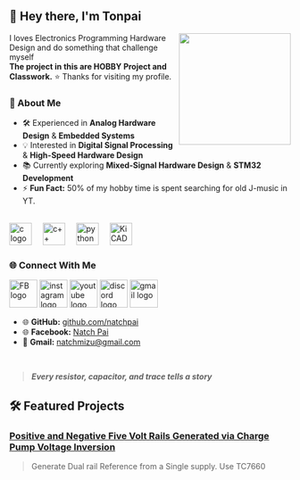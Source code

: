 ## 👋 Hey there, I'm Tonpai

<img align="right" height="200" src="https://i.imgur.com/efcOFbb.gif"  />

I loves Electronics Programming Hardware Design and do something that challenge myself<br/> 
****The project in this are HOBBY Project and Classwork.**** 
⭐ Thanks for visiting my profile.

### 📅 About Me  
- 🛠️ Experienced in **Analog Hardware Design** & **Embedded Systems**  
- 💡 Interested in **Digital Signal Processing** & **High-Speed Hardware Design**  
- 📚 Currently exploring **Mixed-Signal Hardware Design**  & **STM32 Development**
- ⚡ **Fun Fact:** 50% of my hobby time is spent searching for old J-music in YT.
  
<br/>

<div align="left">
  <img src="https://cdn.jsdelivr.net/gh/devicons/devicon/icons/c/c-original.svg" height="40" alt="c logo"  />
  <img width="12" />
  <img src="https://cdn.jsdelivr.net/gh/devicons/devicon/icons/cplusplus/cplusplus-original.svg" height="40" alt="c++ logo"  />
  <img width="12" />
  <img src="https://cdn.jsdelivr.net/gh/devicons/devicon/icons/python/python-original.svg" height="40" alt="python logo"  />
  <img width="12" />
  <img src="https://avatars.githubusercontent.com/u/3374914?s=200&v=4" height="40" alt="KiCAD logo"  />
  <img width="12" />
</div>


### 🌐 Connect With Me  
  [<img src="https://img.shields.io/static/v1?message=Facebook&logo=Facebook&label=&color=1877F2&logoColor=white&labelColor=&style=for-the-badge" height="50" alt="FB logo" />](https://www.facebook.com/natchpai.jp)
  [<img src="https://img.shields.io/static/v1?message=Instagram&logo=instagram&label=&color=E4405F&logoColor=white&labelColor=&style=for-the-badge" height="50" alt="instagram logo"  />](https://www.instagram.com/natch_pai)
  [<img src="https://img.shields.io/static/v1?message=Youtube&logo=youtube&label=&color=FF0000&logoColor=white&labelColor=&style=for-the-badge" height="50" alt="youtube logo"  />](https://www.youtube.com/@lovegazer)
  [<img src="https://img.shields.io/static/v1?message=Discord&logo=discord&label=&color=7289DA&logoColor=white&labelColor=&style=for-the-badge" height="50" alt="discord logo"  />](https://discordapp.com/users/640000848348446742)
  [<img src="https://img.shields.io/static/v1?message=Gmail&logo=gmail&label=&color=D14836&logoColor=white&labelColor=&style=for-the-badge" height="50" alt="gmail logo"  />](mailto:natchmizu@gmail.com)


- 🌐 **GitHub:** [github.com/natchpai](https://github.com/natchpai)
- 🌐 **Facebook:** [Natch Pai](https://www.facebook.com/natchpai.jp)
- 📧 **Gmail:** [natchmizu@gmail.com](mailto:natchmizu@gmail.com)
<br/>

> ***Every resistor, capacitor, and trace tells a story***

## 🛠️ Featured Projects

### [Positive and Negative Five Volt Rails Generated via Charge Pump Voltage Inversion]()

> Generate Dual rail Reference from a Single supply. Use TC7660





<br/>
<br/>







